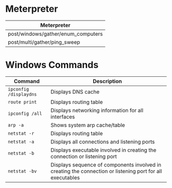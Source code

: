 # Meterpreter

|Meterpreter|
|---|
|post/windows/gather/enum_computers|
|post/multi/gather/ping_sweep|

# Windows Commands

|Command|Description|
|---|---|
|```ipconfig /displaydns```|Displays DNS cache|
|```route print```|Displays routing table|
|```ipconfig /all```|Displays networking information for all interfaces|
|```arp -a```|Shows system arp cache/table|
|```netstat -r```|Displays routing table|
|```netstat -a```|Displays all connections and listening ports|
|```netstat -b```|Displays executable involved in creating the connection or listening port|
|```netstat -bv```|Displays sequence of components involved in creating the connection or listening port for all executables|
